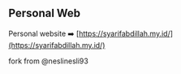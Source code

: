 ## Personal Web

Personal website ➡️ [https://syarifabdillah.my.id/](https://syarifabdillah.my.id/)

fork from @neslinesli93